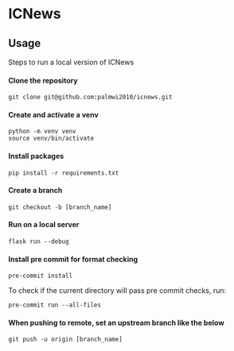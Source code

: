 # ICNews

## Usage

Steps to run a local version of ICNews

#### Clone the repository
```
git clone git@github.com:palmwi2010/icnews.git
```

#### Create and activate a venv
```
python -m venv venv
source venv/bin/activate
```
#### Install packages
```
pip install -r requirements.txt
```

#### Create a branch
```
git checkout -b [branch_name]
```

#### Run on a local server
```
flask run --debug
```

#### Install pre commit for format checking
```
pre-commit install
```
To check if the current directory will pass pre commit checks, run:
```
pre-commit run --all-files
```

#### When pushing to remote, set an upstream branch like the below
```
git push -u origin [branch_name]
```
